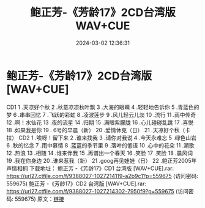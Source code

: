 ﻿---
title: 鲍正芳-《芳龄17》2CD台湾版WAV+CUE
date: 2024-03-02 12:36:31
categories: WAV车载音乐、镜像
tags: 华语中文
---
# 鲍正芳-《芳龄17》2CD台湾版[WAV+CUE]

CD1
1 .天凉好个秋
2 .秋意凉凉秋叶飘
3 .大海的眼睛
4 .轻轻地告诉你
5 .青蓝色的梦
6 .串串回忆
7 .飞跃的彩虹
8 .凌波莲步
9 .风儿轻云儿淡
10 .流行
11 .雨中传奇
12 .啊！水仙花
13 .夜的流星
14 .归期
15 .满眼紫朦胧
16 .心儿碰碰乱跳
17 .喜悦
18 .如果我是你
19 . 6号的早晨（新）
20 .爱情休克（日）
21 .天凉好个秋（卡拉）
CD2
1 .唉呀！留下来
2 .谁来找我
3 .请你对我说
4 .今天永难忘
5 .绿色山岩
6 .秋的忆念
7 .雨中慕情
8 .蓝蓝的季节里
9 .落叶的低语
10 .心中的花朵
11 .潮歌
12 .热浪
13 .相随
14 .谁来伴我
15 .再谱出一个春天
16 .笑脸
17 .笑脸
18 .晨风词
19 .我在你身边
20 .谁来惹我（新）
21 .goog再见娃娃（日）
22 .鲍正芳2005年声情相拥
下载地址：
鲍正芳 -《芳龄17》CD1 台湾版 [WAV+CUE].rar: https://url27.ctfile.com/f/9388027-1027214119-a2b9c1?p=559675
(访问密码: 559675)
鲍正芳 -《芳龄17》CD2 台湾版 [WAV+CUE].rar: https://url27.ctfile.com/f/9388027-1027214302-7950f9?p=559675
(访问密码: 559675)
原文：[链接](https://blog.sina.com.cn/s/blog_1647c7e76010314k6.html)